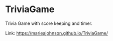 # TriviaGame

Trivia Game with score keeping and timer.

Link: https://marieajohnson.github.io/TriviaGame/
